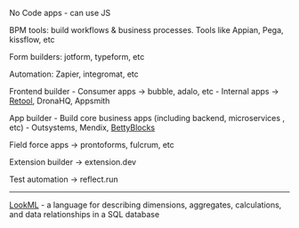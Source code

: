No Code apps - can use JS


BPM tools: build workflows & business processes. Tools like Appian, Pega, kissflow, etc

Form builders: jotform, typeform, etc

Automation: Zapier, integromat, etc

Frontend builder - Consumer apps -> bubble, adalo, etc - Internal apps -> [Retool](https://retool.com/), DronaHQ, Appsmith

App builder - Build core business apps (including backend, microservices , etc) - Outsystems, Mendix, [BettyBlocks](BettyBlocks.com)

Field force apps -> prontoforms, fulcrum, etc

Extension builder -> extension.dev

Test automation -> reflect.run

---

[LookML](https://docs.looker.com/data-modeling/learning-lookml/what-is-lookml) - a language for describing dimensions, aggregates, calculations, and data relationships in a SQL database
